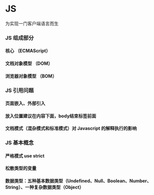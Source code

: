 # JS

为实现一门客户端语言而生

### JS 组成部分
#### 核心 （ECMAScript）
#### 文档对象模型 （DOM）
#### 浏览器对象模型 （BOM）

### JS 引用问题
#### 页面嵌入、外部引入
#### 放入位置建议在内容下面，body结束标签前面
#### 文档模式（混杂模式和标准模式）对 Javascript 的解释执行的影响

### JS 基本概念
#### 严格模式 use strict
#### 松散类型的变量
#### 数据类型：五种基本数据类型（Undefined、Null、Boolean、Number、String）、一种复杂数据类型（Object）
#### 
